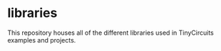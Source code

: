 # libraries
This repository houses all of the different libraries used in TinyCircuits examples and projects.
